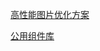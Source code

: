 [高性能图片优化方案](https://juejin.cn/post/7154949546882105374)

[公用组件库](https://github.com/yangchong211/YCAppTool)